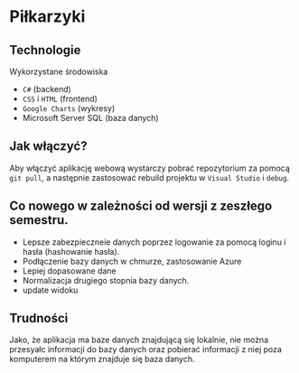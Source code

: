 # Piłkarzyki

## Technologie

Wykorzystane środowiska

- `C#` (backend)
- `CSS` i `HTML` (frontend)
- `Google Charts` (wykresy)
- Microsoft Server SQL (baza danych)

## Jak włączyć?

Aby włączyć aplikację webową wystarczy pobrać repozytorium za pomocą `git pull`, a następnie zastosować rebuild projektu w `Visual Studio` i `debug`.

## Co nowego w zależności od wersji z zeszłego semestru.

- Lepsze zabezpieczneie danych poprzez logowanie za pomocą loginu i hasła (hashowanie hasła).
- Podłączenie bazy danych w chmurze, zastosowanie Azure
- Lepiej dopasowane dane
- Normalizacja drugiego stopnia bazy danych.
- update widoku

## Trudności

Jako, że aplikacja ma baze danych znajdującą się lokalnie, nie można przesyałc informacji do bazy danych oraz pobierać informacji z niej poza komputerem na którym znajduje się baza danych.
